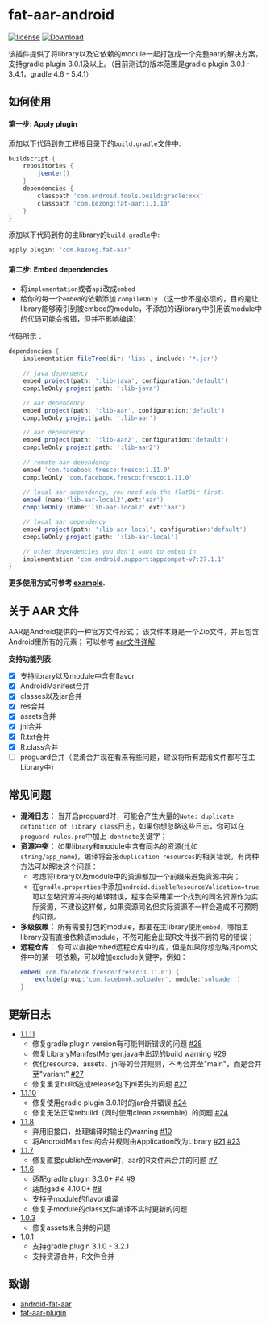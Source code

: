# fat-aar-android
[![license](http://img.shields.io/badge/license-Apache2.0-brightgreen.svg?style=flat)](https://github.com/kezong/fat-aar-android/blob/master/LICENSE)
[![Download](https://api.bintray.com/packages/kezong/maven/fat-aar/images/download.svg)](https://bintray.com/kezong/maven/fat-aar/_latestVersion)

该插件提供了将library以及它依赖的module一起打包成一个完整aar的解决方案，支持gradle plugin 3.0.1及以上。（目前测试的版本范围是gradle plugin 3.0.1 - 3.4.1，gradle 4.6 - 5.4.1）

## 如何使用

#### 第一步: Apply plugin

添加以下代码到你工程根目录下的`build.gradle`文件中:

```gradle
buildscript {
    repositories {
        jcenter()
    }
    dependencies {
        classpath 'com.android.tools.build:gradle:xxx'
        classpath 'com.kezong:fat-aar:1.1.10'
    }
}
```

添加以下代码到你的主library的`build.gradle`中:

```gradle
apply plugin: 'com.kezong.fat-aar'
```

#### 第二步: Embed dependencies
- 将`implementation`或者`api`改成`embed`
- 给你的每一个`embed`的依赖添加 `compileOnly`  （这一步不是必须的，目的是让library能够索引到被embed的module，不添加的话library中引用该module中的代码可能会报错，但并不影响编译）

代码所示：
```gradle
dependencies {
    implementation fileTree(dir: 'libs', include: '*.jar')

    // java dependency
    embed project(path: ':lib-java', configuration:'default')
    compileOnly project(path: ':lib-java')

    // aar dependency
    embed project(path: ':lib-aar', configuration:'default')
    compileOnly project(path: ':lib-aar')

    // aar dependency
    embed project(path: ':lib-aar2', configuration:'default')
    compileOnly project(path: ':lib-aar2')
    
    // remote aar dependency
    embed 'com.facebook.fresco:fresco:1.11.0'
    compileOnly 'com.facebook.fresco:fresco:1.11.0'
    
    // local aar dependency, you need add the flatDir first.
    embed (name:'lib-aar-local2',ext:'aar')
    compileOnly (name:'lib-aar-local2',ext:'aar')

    // local aar dependency
    embed project(path: ':lib-aar-local', configuration:'default')
    compileOnly project(path: ':lib-aar-local')

    // other dependencies you don't want to embed in
    implementation 'com.android.support:appcompat-v7:27.1.1'
}
```

**更多使用方式可参考 [example](./example).**

## 关于 AAR 文件
AAR是Android提供的一种官方文件形式；
该文件本身是一个Zip文件，并且包含Android里所有的元素；
可以参考 [aar文件详解][2].

**支持功能列表:**

- [x] 支持library以及module中含有flavor
- [x] AndroidManifest合并
- [x] classes以及jar合并
- [x] res合并
- [x] assets合并
- [x] jni合并
- [x] R.txt合并
- [x] R.class合并
- [ ] proguard合并（混淆合并现在看来有些问题，建议将所有混淆文件都写在主Library中）

## 常见问题

* **混淆日志：** 当开启proguard时，可能会产生大量的`Note: duplicate definition of library class`日志，如果你想忽略这些日志，你可以在`proguard-rules.pro`中加上`-dontnote`关键字；
* **资源冲突：** 如果library和module中含有同名的资源(比如 `string/app_name`)，编译将会报`duplication resources`的相关错误，有两种方法可以解决这个问题：
  * 考虑将library以及module中的资源都加一个前缀来避免资源冲突； 
  * 在`gradle.properties`中添加`android.disableResourceValidation=true`可以忽略资源冲突的编译错误，程序会采用第一个找到的同名资源作为实际资源，不建议这样做，如果资源同名但实际资源不一样会造成不可预期的问题。
* **多级依赖：** 所有需要打包的module，都要在主library使用`embed`，哪怕主library没有直接依赖该module，不然可能会出现R文件找不到符号的错误；
* **远程仓库：** 你可以直接embed远程仓库中的库，但是如果你想忽略其pom文件中的某一项依赖，可以增加exclude关键字，例如：
    ```groovy
    embed('com.facebook.fresco:fresco:1.11.0') {
        exclude(group:'com.facebook.soloader', module:'soloader')
  }
    ```
    
## 更新日志

- [1.1.11](<https://github.com/kezong/fat-aar-android/releases/tag/v1.1.11>)
  - 修复gradle plugin version有可能判断错误的问题 [#28](https://github.com/kezong/fat-aar-android/issues/28)
  - 修复LibraryManifestMerger.java中出现的build warning [#29](https://github.com/kezong/fat-aar-android/issues/29)
  - 优化resource、assets、jni等的合并规则，不再合并至"main"，而是合并至"variant" [#27](https://github.com/kezong/fat-aar-android/issues/27)
  - 修复重复build造成release包下jni丢失的问题 [#27](https://github.com/kezong/fat-aar-android/issues/27)
- [1.1.10](<https://github.com/kezong/fat-aar-android/releases/tag/v1.1.10>)
  - 修复使用gradle plugin 3.0.1时的jar合并错误 [#24](https://github.com/kezong/fat-aar-android/issues/24)
  - 修复无法正常rebuild（同时使用clean assemble）的问题 [#24](https://github.com/kezong/fat-aar-android/issues/24)
- [1.1.8](<https://github.com/kezong/fat-aar-android/releases/tag/v1.1.8>)
  - 弃用旧接口，处理编译时输出的warning [#10](https://github.com/kezong/fat-aar-android/issues/10)
  - 将AndroidManifest的合并规则由Application改为Library [#21](https://github.com/kezong/fat-aar-android/issues/21) [#23](https://github.com/kezong/fat-aar-android/issues/23)
- [1.1.7](<https://github.com/kezong/fat-aar-android/releases/tag/v1.1.7>)
  - 修复直接publish至maven时，aar的R文件未合并的问题 [#7](https://github.com/kezong/fat-aar-android/issues/7)
- [1.1.6](<https://github.com/kezong/fat-aar-android/releases/tag/v1.1.6>)
  - 适配gradle plugin 3.3.0+ [#4](https://github.com/kezong/fat-aar-android/issues/4) [#9](https://github.com/kezong/fat-aar-android/issues/9)
  - 适配gadle 4.10.0+ [#8](https://github.com/kezong/fat-aar-android/issues/8)
  - 支持子module的flavor编译
  - 修复子module的class文件编译不实时更新的问题
- [1.0.3](<https://github.com/kezong/fat-aar-android/releases/tag/v1.0.3>)
  - 修复assets未合并的问题
- [1.0.1](<https://github.com/kezong/fat-aar-android/releases/tag/v1.0.1>)
  - 支持gradle plugin 3.1.0 - 3.2.1
  - 支持资源合并，R文件合并
  
## 致谢
* [android-fat-aar][1]
* [fat-aar-plugin][4]

[1]: https://github.com/adwiv/android-fat-aar
[2]: https://developer.android.com/studio/projects/android-library.html#aar-contents
[3]: https://developer.android.com/studio/releases/gradle-plugin.html
[4]: https://github.com/Vigi0303/fat-aar-plugin
